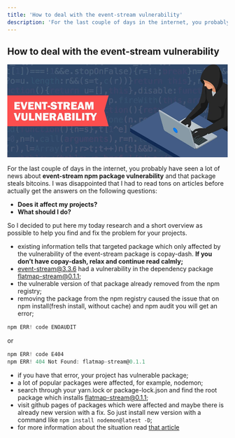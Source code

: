 ```yaml
---
title: 'How to deal with the event-stream vulnerability'
description: 'For the last couple of days in the internet, you probably have seen a lot of news about **event-stream npm package vulnerability** and that package steals bitcoins.'
---
```


## How to deal with the event-stream vulnerability

![How to deal with the event-stream vulnerability](ogimage.webp)

For the last couple of days in the internet, you probably have seen a lot of news about **event-stream npm package vulnerability** and that package steals bitcoins. I was disappointed that I had to read tons on articles before actually get the answers on the following questions:

- **Does it affect my projects?**
- **What should I do?**

So I decided to put here my today research and a short overview as possible to help you find and fix the problem for your projects.

- existing information tells that targeted package which only affected by the vulnerability of the event-stream package is copay-dash. **If you don’t have copay-dash, relax and continue read calmly;**
- event-stream@3.3.6 had a vulnerability in the dependency package flatmap-stream@0.1.1;
- the vulnerable version of that package already removed from the npm registry;
- removing the package from the npm registry caused the issue that on npm install(fresh install, without cache) and npm audit you will get an error;

```javascript
npm ERR! code ENOAUDIT
```

or

```javascript
npm ERR! code E404
npm ERR! 404 Not Found: flatmap-stream@0.1.1
```

- if you have that error, your project has vulnerable package;
- a lot of popular packages were affected, for example, nodemon;
- search through your yarn.lock or package-lock.json and find the root package which installs flatmap-stream@0.1.1;
- visit github pages of packages which were affected and maybe there is already new version with a fix. So just install new version with a command like `npm install nodemon@latest -D`;
- for more information about the situation read [that article](https://schneid.io/blog/event-stream-vulnerability-explained)
